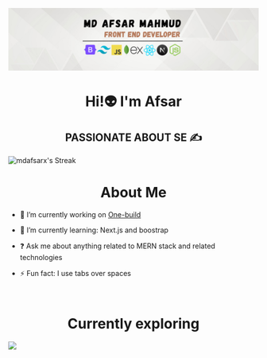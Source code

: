 
![Frontend development](https://raw.githubusercontent.com/Mdafsarx/Mdafsarx/main/Olivia%20Wilson%20(3).png)

<h1 align="center">Hi!👽 I'm Afsar</h1>
<h2 style="text-align:center;" align="center">PASSIONATE ABOUT SE ✍</h2>
<div>
  <img src="https://github-readme-streak-stats.herokuapp.com/?user=mdafsarx&theme=highcontrast&hide_border=true" alt="mdafsarx's Streak" width="100%" height="200" >
</div>
<h1 align="center">About Me</h1>

- 🔭 I’m currently working on [One-build](https://resplendent-cranachan-4047db.netlify.app)  
  

- 🌱 I’m currently learning: Next.js and boostrap  
  

- ❓ Ask me about anything related to MERN stack and related technologies  
  

- ⚡ Fun fact: I use tabs over spaces  
<br>

<h1 align="center">Currently exploring
</h1>
  <a href="https://skillicons.dev" align="center">
    <img src="https://skillicons.dev/icons?i=html,css,tailwind,bootstrap,javascript,react,nextjs,git,github,firebase,nodejs,expressjs,mongodb,figma,vscode" />
  </a>
<br/>


